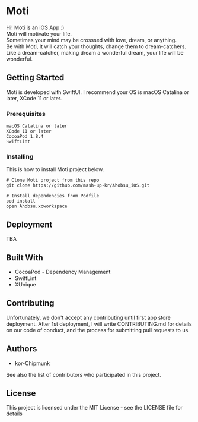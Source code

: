 # Moti

Hi! Moti is an iOS App :)  
Moti will motivate your life.  
Sometimes your mind may be crosssed with love, dream, or anything.  
Be with Moti, It will catch your thoughts, change them to dream-catchers.
Like a dream-catcher, making dream a wonderful dream, your life will be wonderful.

## Getting Started

Moti is developed with SwiftUI. I recommend your OS is macOS Catalina or later, XCode 11 or later.

### Prerequisites

```
macOS Catalina or later  
XCode 11 or later  
CocoaPod 1.8.4
SwiftLint
```

### Installing

This is how to install Moti project below.  

```
# Clone Moti project from this repo
git clone https://github.com/mash-up-kr/Ahobsu_iOS.git  
```

```
# Install dependencies from Podfile
pod install
open Ahobsu.xcworkspace
```

## Deployment

TBA

## Built With
* CocoaPod - Dependency Management
* SwiftLint
* XUnique

## Contributing

Unfortunately, we don't accept any contributing until first app store deployment. After 1st deployment, I will write CONTRIBUTING.md for details on our code of conduct, and the process for submitting pull requests to us.

## Authors
* kor-Chipmunk

See also the list of contributors who participated in this project.

## License
This project is licensed under the MIT License - see the LICENSE file for details
